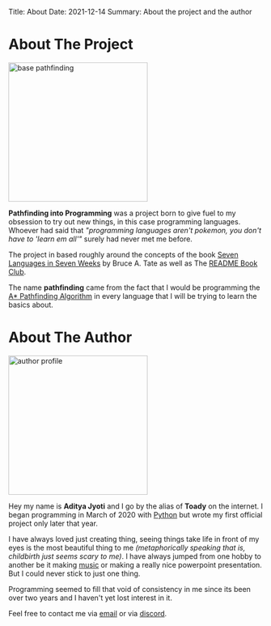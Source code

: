 Title: About
Date: 2021-12-14
Summary: About the project and the author

<h1>About The Project</h1>
<img src="{static}/images/base-pathfinding.png" style="width: 275px" alt="base pathfinding" class="image-right image-medium" />

<strong>Pathfinding into Programming</strong> was a project born to give fuel to my obsession to try out new things, in this case programming languages. Whoever had said that <i>"programming languages aren't pokemon, you don't have to 'learn em all'"</i> surely had never met me before.

The project in based roughly around the concepts of the book <a href="https://pragprog.com/titles/btlang/seven-languages-in-seven-weeks/" class="underline">Seven Languages in Seven Weeks</a> by Bruce A. Tate as well as The <a href="https://www.youtube.com/watch?v=crk0t5j3icg" class="underline">README Book Club</a>.

The name <strong>pathfinding</strong> came from the fact that I would be programming the <a class='underline' href='https://en.wikipedia.org/wiki/A*_search_algorithm'>A* Pathfinding Algorithm</a> in every language that I will be trying to learn the basics about. 

<h1>About The Author</h1>
<img src="{static}/images/profile-pic.jpg" style="width: 275px" alt="author profile" class="image-left image-medium" />

Hey my name is <strong>Aditya Jyoti</strong> and I go by the alias of <strong>Toady</strong> on the internet. I began programming in March of 2020 with <a class='underline' href='https://en.wikipedia.org/wiki/Python_(programming_language)'>Python</a> but wrote my first official project only later that year.

I have always loved just creating thing, seeing things take life in front of my eyes is the most beautiful thing to me <i>(metaphorically speaking that is, childbirth just seems scary to me)</i>. I have always jumped from one hobby to another be it making <a href="https://soundcloud.com/drcrossbones/back-to-the-future?utm_source=clipboard&utm_medium=text&utm_campaign=social_sharing" class="underline">music</a> or making a really nice powerpoint presentation. But I could never stick to just one thing.

Programming seemed to fill that void of consistency in me since its been over two years and I haven't yet lost interest in it.

Feel free to contact me via <a href="mailto:rev.toady.py@gmail.com" class="underline">email</a> or via <a href="https://discordapp.com/users/593036316980019220" class="underline"> discord</a>.

<br>

<div style= "text-align: center;">
    <a href="https://github.com/Reverend-Toady/">
        <i alt= "github" style="
        width: 48px;
        display: inline-block;
        margin-left: auto;
        margin-right: auto;"
        class="fab fa-github fa-lg">
    </a>
    <a href="https://discordapp.com/users/593036316980019220">
    <i alt= "discord" style="
        width: 48px;
        display: inline-block;
        margin-left: auto;
        margin-right: auto;"
        class="fab fa-discord fa-lg">
    </a>
    <a href="mailto:rev.toady.py@gmail.com">
        <i alt= "gmail" style="
        width: 48px;
        display: inline-block;
        margin-left: auto;
        margin-right: auto;"
        class="fab fa-google fa-lg">
    </a>
</div>
